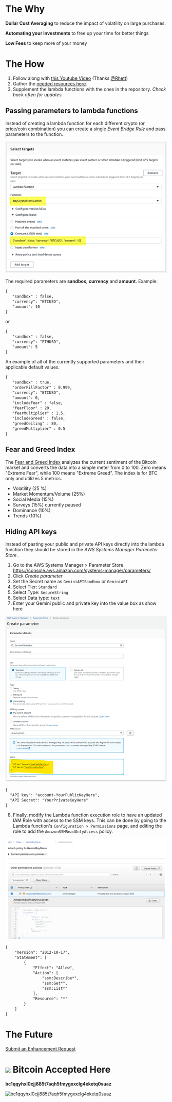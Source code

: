 # The Why

**Dollar Cost Averaging** to reduce the impact of volatility on large purchases.

**Automating your investments** to free up your time for better things

**Low Fees** to keep more of your money

# The How

1. Follow along with <a href="https://www.youtube.com/watch?v=h6r1h3am6kA" target="_blank">this Youtube Video</a> (Thanks <a href="https://linktr.ee/RhettReisman">@Rhett</a>)
2. Gather the <a href="https://rhettre.notion.site/Gemini-API-Functions-for-AWS-abe92c33a13b4be19d232d5c91edfccf" target="_blank">needed resources here</a>.
3. Supplement the lambda functions with the ones in the repository. _Check back often for updates._

## Passing parameters to lambda functions
Instead of creating a lambda function for each different crypto (or price/coin combination) you can create a single _Event Bridge Rule_ and pass parameters to the function.

<img src="./assets/readme/lambda-parameters.png">

The required parameters are **sandbox**, **currency** and **amount**. Example:
```
{
   "sandbox" : false,
   "currency": "BTCUSD",
   "amount": 10
}
```
or
```
{
   "sandbox" : false,
   "currency": "ETHUSD",
   "amount": 5
}
```

An example of all of the currently supported parameters and their applicable default values.  

```
{
   "sandbox" : true,
   "orderFillFactor" : 0.999,
   "currency": "BTCUSD",
   "amount": 0,
   "includeFear" : false,
   "fearFloor" : 20,
   "fearMultiplier" : 1.5,
   "includeGreed" : false,
   "greedCeiling" : 80,
   "greedMultiplier" : 0.5
}
```

## Fear and Greed Index

The [Fear and Greed Index](https://alternative.me/crypto/fear-and-greed-index/) analyzes the current sentiment of the Bitcoin market and converts the data into a simple meter from 0 to 100. Zero means "Extreme Fear", while 100 means "Extreme Greed". The index is for BTC only and utilizes 5 metrics.
- Volatility (25 %)
- Market Momentum/Volume (25%)
- Social Media (15%)
- Surveys (15%) currently paused
- Dominance (10%)
- Trends (10%)


## Hiding API keys
Instead of pasting your public and private API keys directly into the lambda function they should be stored in the _AWS Systems Manager Parameter Store_.
1. Go to the AWS Systems Manager > Parameter Store https://console.aws.amazon.com/systems-manager/parameters/
2. Click _Create parameter_
3. Set the Secret name as `GeminiAPISandbox` or `GeminiAPI`
4. Select Tier: `Standard`
5. Select Type: `SecureString`
6. Select Data type: `text`
7. Enter your Gemini public and private key into the value box as show here

<img src="./assets/readme/api-secret.png">

```
{
  "API key": "account-YourPublicKeyHere",
  "API Secret": "YourPrivateKeyHere"
}
```

8. Finally, modify the Lambda function execution role to have an updated IAM Role with access to the SSM keys. This can be done by going to the Lambda function's `Configuration > Permissions` page, and editing the role to add the `AmazonSSMReadOnlyAccess` policy.

<img src="./assets/readme/ssmreadonly-policy.png">

```
{
    "Version": "2012-10-17",
    "Statement": [
        {
            "Effect": "Allow",
            "Action": [
                "ssm:Describe*",
                "ssm:Get*",
                "ssm:List*"
            ],
            "Resource": "*"
        }
    ]
}
```


# The Future
<a href="https://github.com/TheTallMan67/Gemini-API-Functions-for-AWS/discussions/new" target="_blank">Submit an Enhancement Request</a>

# <img src="https://cryptologos.cc/logos/bitcoin-btc-logo.png?v=018" width="30" heigh="30"/> Bitcoin Accepted Here
**bc1qqyhxl0cjj885t7aqh5fmygxxclg4xketq0suaz**

<img id='btc-donations'
            src="https://api.qrserver.com/v1/create-qr-code/?size=150x150&data=bc1qqyhxl0cjj885t7aqh5fmygxxclg4xketq0suaz"
            alt="bc1qqyhxl0cjj885t7aqh5fmygxxclg4xketq0suaz"
            width="150"
            height="150"/>
